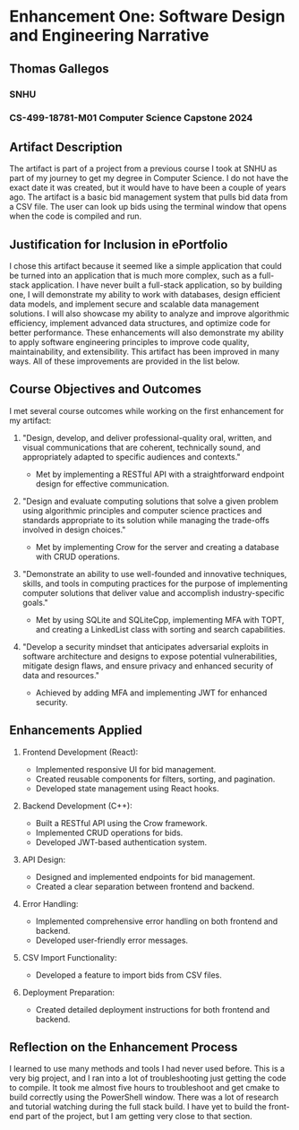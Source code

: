 # Enhancement One: Software Design and Engineering Narrative

## Thomas Gallegos
### SNHU
### CS-499-18781-M01 Computer Science Capstone 2024

## Artifact Description

The artifact is part of a project from a previous course I took at SNHU as part of my journey to get my degree in Computer Science. I do not have the exact date it was created, but it would have to have been a couple of years ago. The artifact is a basic bid management system that pulls bid data from a CSV file. The user can look up bids using the terminal window that opens when the code is compiled and run.

## Justification for Inclusion in ePortfolio

I chose this artifact because it seemed like a simple application that could be turned into an application that is much more complex, such as a full-stack application. I have never built a full-stack application, so by building one, I will demonstrate my ability to work with databases, design efficient data models, and implement secure and scalable data management solutions. I will also showcase my ability to analyze and improve algorithmic efficiency, implement advanced data structures, and optimize code for better performance. These enhancements will also demonstrate my ability to apply software engineering principles to improve code quality, maintainability, and extensibility. This artifact has been improved in many ways. All of these improvements are provided in the list below.

## Course Objectives and Outcomes

I met several course outcomes while working on the first enhancement for my artifact:

1. "Design, develop, and deliver professional-quality oral, written, and visual communications that are coherent, technically sound, and appropriately adapted to specific audiences and contexts." 
   - Met by implementing a RESTful API with a straightforward endpoint design for effective communication.

2. "Design and evaluate computing solutions that solve a given problem using algorithmic principles and computer science practices and standards appropriate to its solution while managing the trade-offs involved in design choices." 
   - Met by implementing Crow for the server and creating a database with CRUD operations.

3. "Demonstrate an ability to use well-founded and innovative techniques, skills, and tools in computing practices for the purpose of implementing computer solutions that deliver value and accomplish industry-specific goals." 
   - Met by using SQLite and SQLiteCpp, implementing MFA with TOPT, and creating a LinkedList class with sorting and search capabilities.

4. "Develop a security mindset that anticipates adversarial exploits in software architecture and designs to expose potential vulnerabilities, mitigate design flaws, and ensure privacy and enhanced security of data and resources." 
   - Achieved by adding MFA and implementing JWT for enhanced security.

## Enhancements Applied

1. Frontend Development (React):
   - Implemented responsive UI for bid management.
   - Created reusable components for filters, sorting, and pagination.
   - Developed state management using React hooks.

2. Backend Development (C++):
   - Built a RESTful API using the Crow framework.
   - Implemented CRUD operations for bids.
   - Developed JWT-based authentication system.

3. API Design:
   - Designed and implemented endpoints for bid management.
   - Created a clear separation between frontend and backend.

4. Error Handling:
   - Implemented comprehensive error handling on both frontend and backend.
   - Developed user-friendly error messages.

5. CSV Import Functionality:
   - Developed a feature to import bids from CSV files.

6. Deployment Preparation:
   - Created detailed deployment instructions for both frontend and backend.

## Reflection on the Enhancement Process

I learned to use many methods and tools I had never used before. This is a very big project, and I ran into a lot of troubleshooting just getting the code to compile. It took me almost five hours to troubleshoot and get cmake to build correctly using the PowerShell window. There was a lot of research and tutorial watching during the full stack build. I have yet to build the front-end part of the project, but I am getting very close to that section.
